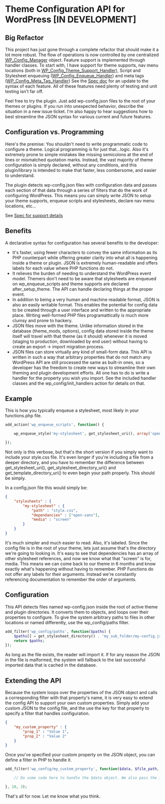 # Theme Configuration API for WordPress [IN DEVELOPMENT]

## Big Refactor
This project has just gone through a complete refactor that should make it a lot more robust. The flow of operations is now controlled by one centralized [WP_Config_Manager](includes/class-wp-config-manager.php) object. Feature support is implemented through handler classes. To start with, I have support for theme supports, nav menu locations (both in [WP_Config_Theme_Support_Handler](includes/class-theme-support-handler.php)), Script and Stylesheet enqueuing ([WP_Config_Enqueue_Handler](includes/class-enqueue-handler.php)) and meta tags ([WP_Config_Meta_Tag_Handler](includes/class-meta-tags-handler.php)) See the [Spec doc](docs/spec.md) for an update to the syntax of each feature. All of these features need plenty of testing and unit testing isn't far off.

Feel free to try the plugin. Just add wp-config.json files to the root of your themes or plugins. If you run into unexpected behavior, describe the situation in a new issue ticket. I'm also happy to hear suggestions how to best streamline the JSON syntax for various current and future features.

## Configuration vs. Programming

Here's the premise: You shouldn't need to write programmatic code to configure a theme. Logical programming is for just that...logic. Also it's extremely prone to simple mistakes like missing semicolons at the end of lines or mismatched quotation marks. Instead, the vast majority of theme configuration is simply declared, without any conditions, and this plugin/library is intended to make that faster, less combersome, and easier to understand.

The plugin detects wp-config.json files with configuration data and passes each section of that data through a series of filters that do the work of configuring WordPress. This means you can simply write JSON to setup your theme supports, enqueue scripts and stylesheets, declare nav menu locations, etc...

See [Spec for support details](docs/spec.md)

## Benefits
A declarative syntax for configuration has several benefits to the developer:
* It's faster, using fewer characters to convey the same information as its PHP counterpart while offering greater clarity into what all is happening inside a theme or plugin. JSON is extremely human-readable and offers labels for each value where PHP functions do not.
* It relieves the burden of needing to understand the WordPress event model. Themers don't need to be aware that stylesheets are enqueued on wp_enqueue_scripts and theme supports are declared after_setup_theme. The API can handle declaring things at the proper event.
* In addition to being a very human and machine readable format, JSON is also an easily writable format. This enables the potential for config data to be created through a user interface and written to the appropriate place. Writing well-formed PHP files programattically is much more clumsy and prone to hackery.
* JSON files move with the theme. Unlike information stored in the database (theme_mods, options), config data stored inside the theme itself will travel with that theme (as it should) whenever it is moved (staging to production, downloaded by end user) without having to create an export -> import migration process.
* JSON files can store virtually any kind of small-form data. This API is written in such a way that arbitrary properties that do not match any WordPress API are still processed the same as built-in ones, so a developer has the freedom to create new ways to streamline their own theming and plugin development efforts. All one has to do is write a handler for the property you wish you import. See the included handler classes and the wp_config/init_handlers action for details on that.

## Example

This is how you typically enqueue a stylesheet, most likely in your functions.php file.
```php
add_action('wp_enqueue_scripts', function() {

    wp_enqueue_style('my-stylesheet', get_stylesheet_uri(), array('open-sans'), false, 'screen');

});
```

Not only is this verbose, but that's the short version if you simply want to include your style.css file. It's even longer if you're including a file from a deeper directory, and you have to remember the difference between get_stylesheet_uri(), get_stylesheet_directory_uri() and get_template_directory_uri() to even begin your path properly. This should be simply.

In a config.json file this would simply be:

```JSON
{
    "stylesheets" : {
        "my-stylesheet" : {
            "path" : "style.css",
            "dependancies" : ["open-sans"],
            "media" : "screen"
        }
    }
}
```

It's much simpler and much easier to read. Also, it's labeled. Since the config file is in the root of your theme, lets just assume that's the directory we're going to looking in. It's easy to see that dependencies has an array of other stylesheet references, and now we know what that "screen" is for, media. This means we can come back to our theme in 6 months and know exactly what's happening without having to remember. PHP Functions do not offer any labels for their arguments. Instead we're constantly referencing documentation to remember the order of arguments.

## Configuration

This API detects files named wp-config.json inside the root of active theme and plugin directories. It converts them to objects, and loops over their properties to configure. To give the system arbitrary paths to files in other locations or named differently, use the wp_config/paths filter.

```php
add_filter('wp_config/paths', function($paths) {
    $paths[] = get_stylesheet_directory() . 'my_sub_folder/my-config.json';
    return $paths;
});
```

As long as the file exists, the reader will import it. If for any reason the JSON in the file is malformed, the system will fallback to the last successful imported data that is cached in the database.

## Extending the API

Because the system loops over the properties of the JSON object and calls a corresponding filter with that property's name, it is very easy to extend the config API to support your own custom properties. Simply add your custom JSON to the config file, and the use the key for that property to specify a filter that handles configuration.

```JSON
{
    "my_custom_property" : {
        "prop_1" : "Value 1",
        "prop_2" : "Value 2"
    }
}
```

Once you've specified your custom property on the JSON object, you can define a filter in PHP to handle it.

```php
add_filter('wp_config/my_custom_property', function($data, $file_path, $key) {

    // Do some code here to handle the $data object. We also pass the file path in case you need to inspect that file or determine which file it is before performing the configuration. The key argument is the property you are listening for (my_custom_property). This allows for the same function to handle multiple properties.

}, 10, 3);
```

That's all for now. Let me know what you think.
